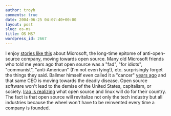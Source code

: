 ```yaml
---
author: troyh
comments: true
date: 2004-06-25 04:07:40+00:00
layout: post
slug: os-ms
title: OS MS?
wordpress_id: 2667
---
```


I enjoy [stories like this](http://seattlepi.nwsource.com/business/179256_msftopen25.html) about Microsoft, the long-time epitome of anti-open-source company, moving towards open source. Many old Microsoft friends who told me years ago that open source was a "fad", "for idiots", "communist", "anti-American" (I'm not even lying!), etc. surprisingly forget the things they said. Ballmer himself even called it a "cancer" [years ago](http://www.theregister.co.uk/2001/06/02/ballmer_linux_is_a_cancer/) and that same CEO is moving towards the deadly disease. Open source software won't lead to the demise of the United States, capitalism, or society. [Iraq is realizing](http://news.bbc.co.uk/2/hi/technology/3830545.stm) what open source and linux will do for their country. The fact is that open source will revitalize not only the tech industry but all industries because the wheel won't have to be reinvented every time a company is founded.
